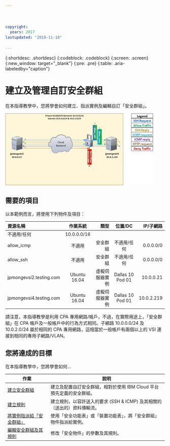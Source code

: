 ```yaml
---



copyright:
  years: 2017
lastupdated: "2018-11-10"

---
```


{:shortdesc: .shortdesc}
{:codeblock: .codeblock}
{:screen: .screen}
{:new_window: target="_blank"}
{:pre: .pre}
{:table: .aria-labeledby="caption"}

# 建立及管理自訂安全群組
在本指導教學中，您將學會如何建立、指派實例及編輯自訂「安全群組」。 

![自訂安全群組](./images/goal.jpg)

## 需要的項目
以本範例而言，將使用下列物件及項目：

| 資源名稱       | 作業系統         | 類型 | 位置/DC     | IP/子網路 |
|:------------- |:---------------:| -------------:| :---------------:| ---------------:|
| 不適用/任何        | 10.0.0.0/16 |
| allow_icmp | 不適用          | 安全群組       | 不適用/任何        | 0.0.0.0/0 |
| allow_ssh | 不適用          | 安全群組       | 不適用/任何        | 0.0.0.0/0 |
|jpmongevsi2.testing.com | Ubuntu 16.04 | 虛擬伺服器實例          | Dallas 10 Pod 01 | 10.0.0.21 |	
|jpmongevsi4.testing.com | Ubuntu 16.04 | 虛擬伺服器實例          |	Dallas 10 Pod 01	| 10.0.2.219 |


請注意，本指導教學是利用 CPA 專用網路/帳戶，不過，在實際用途上，「安全群組」在 CPA 帳戶及一般帳戶中的行為方式相同。子網路 10.0.0.0/24 及 10.0.2.0/24 屬於相同的 CPA 專用網路，這相當於一般帳戶有兩個以上的 VSI 連接到相同的專用子網路/VLAN。


## 您將達成的目標

在本指導教學中，您將學會如何...

作業  |說明
------------- | -------------
[建立安全群組](csg_create.html) | 建立及配置自訂安全群組，相對於使用 IBM Cloud 平台預先定義的安全群組。
[建立規則](csg_rule.html)  | 建立規則，以容許送入的要求 (SSH & ICMP) 及其相關的（送出的）資料傳輸流。
[將實例指派給「安全群組」](csg_assign_instances.html) | 使用「安全功能表」或「裝置功能表」，將「安全群組」物件指派給實例。
[編輯安全群組及其規則](csg_edit.html) | 修改「安全物件」的參數及其規則。
